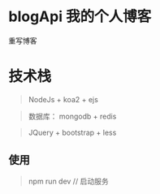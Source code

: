 # blogApi 我的个人博客

重写博客

# 技术栈

> NodeJs + koa2 + ejs

> 数据库： mongodb + redis 

> JQuery + bootstrap + less

## 使用

> npm run dev  // 启动服务